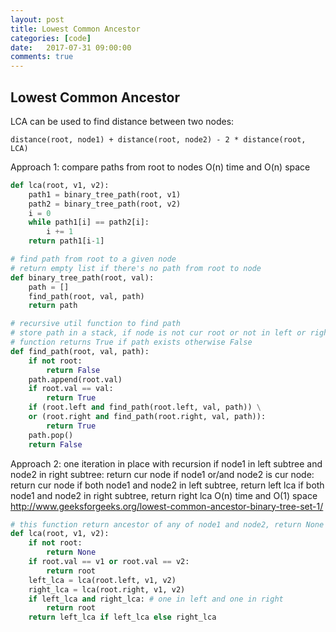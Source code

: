 ```yaml
---
layout: post
title: Lowest Common Ancestor
categories: [code]
date:   2017-07-31 09:00:00
comments: true
---
```


## Lowest Common Ancestor

LCA can be used to find distance between two nodes:

    distance(root, node1) + distance(root, node2) - 2 * distance(root, LCA)

Approach 1: compare paths from root to nodes
O(n) time and O(n) space
~~~ python
def lca(root, v1, v2):
    path1 = binary_tree_path(root, v1)
    path2 = binary_tree_path(root, v2)
    i = 0
    while path1[i] == path2[i]:
        i += 1
    return path1[i-1]

# find path from root to a given node
# return empty list if there's no path from root to node
def binary_tree_path(root, val):
    path = []
    find_path(root, val, path)
    return path

# recursive util function to find path
# store path in a stack, if node is not cur root or not in left or right subtree, pop from stack
# function returns True if path exists otherwise False
def find_path(root, val, path):
    if not root:
        return False
    path.append(root.val)
    if root.val == val:
        return True
    if (root.left and find_path(root.left, val, path)) \
    or (root.right and find_path(root.right, val, path)):
        return True
    path.pop()
    return False
~~~

Approach 2: one iteration in place with recursion
if node1 in left subtree and node2 in right subtree: return cur node
if node1 or/and node2 is cur node: return cur node
if both node1 and node2 in left subtree, return left lca
if both node1 and node2 in right subtree, return right lca
O(n) time and O(1) space
http://www.geeksforgeeks.org/lowest-common-ancestor-binary-tree-set-1/
~~~ python
# this function return ancestor of any of node1 and node2, return None if root is None
def lca(root, v1, v2):
    if not root:
        return None
    if root.val == v1 or root.val == v2:
        return root
    left_lca = lca(root.left, v1, v2)
    right_lca = lca(root.right, v1, v2)
    if left_lca and right_lca: # one in left and one in right
        return root
    return left_lca if left_lca else right_lca
~~~
